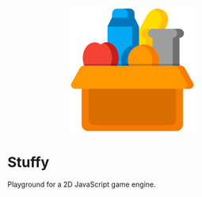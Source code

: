 <div align="center">
<img src="./files/logo/stuffy.png" width="256" height="256" alt="Stuffy"/>
</div>

# Stuffy

Playground for a 2D JavaScript game engine.
